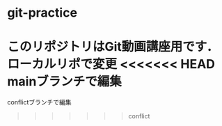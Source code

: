 # git-practice
このリポジトリはGit動画講座用です．
ローカルリポで変更
<<<<<<< HEAD
mainブランチで編集
=======
conflictブランチで編集
>>>>>>> conflict
